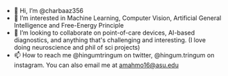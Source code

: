 - 👋 Hi, I’m @charbaaz356
- 👀 I’m interested in Machine Learning, Computer Vision, Artificial General Intelligence and Free-Energy Principle
- 💞️ I’m looking to collaborate on point-of-care devices, AI-based diagnostics, and anything that's challenging and interesting. (I love doing neuroscience and phil of sci projects)
- 📫 How to reach me @hingumtringum on twitter, @hingum.tringum on instagram. You can also email me at amahmo16@asu.edu

<!---
charbaaz356/charbaaz356 is a ✨ special ✨ repository because its `README.md` (this file) appears on your GitHub profile.
You can click the Preview link to take a look at your changes.
--->
